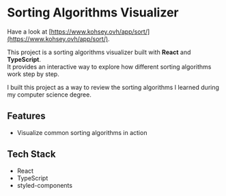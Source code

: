 # Sorting Algorithms Visualizer

Have a look at [https://www.kohsey.ovh/app/sort/](https://www.kohsey.ovh/app/sort/).

This project is a sorting algorithms visualizer built with **React** and **TypeScript**.  
It provides an interactive way to explore how different sorting algorithms work step by step.

I built this project as a way to review the sorting algorithms I learned during my computer science degree.


## Features
- Visualize common sorting algorithms in action

## Tech Stack
- React
- TypeScript
- styled-components